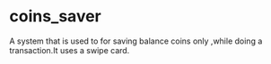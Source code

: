 # coins_saver
A system that is used to for saving balance coins only ,while doing a transaction.It uses a swipe card.
